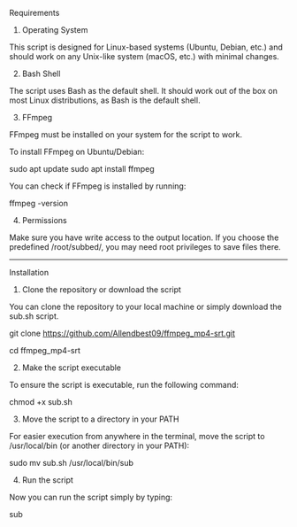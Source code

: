 <Bold>Requirements</Bold>

1. Operating System

This script is designed for Linux-based systems (Ubuntu, Debian, etc.) and should work on any Unix-like system (macOS, etc.) with minimal changes.

2. Bash Shell

The script uses Bash as the default shell. It should work out of the box on most Linux distributions, as Bash is the default shell.


3. FFmpeg

FFmpeg must be installed on your system for the script to work.


To install FFmpeg on Ubuntu/Debian:

sudo apt update
sudo apt install ffmpeg

You can check if FFmpeg is installed by running:

ffmpeg -version

4. Permissions

Make sure you have write access to the output location. If you choose the predefined /root/subbed/, you may need root privileges to save files there.



---

Installation

1. Clone the repository or download the script

You can clone the repository to your local machine or simply download the sub.sh script.

git clone https://github.com/Allendbest09/ffmpeg_mp4-srt.git

cd ffmpeg_mp4-srt

2. Make the script executable

To ensure the script is executable, run the following command:

chmod +x sub.sh

3. Move the script to a directory in your PATH

For easier execution from anywhere in the terminal, move the script to /usr/local/bin (or another directory in your PATH):

sudo mv sub.sh /usr/local/bin/sub

4. Run the script

Now you can run the script simply by typing:

sub
